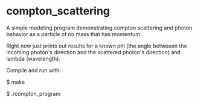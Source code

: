 # compton_scattering
A simple modeling program demonstrating compton scattering and photon behavior as a particle of no mass that has momentum.

Right now just prints out results for a known phi (the angle betweeen the incoming photon's direction and the scattered photon's direction) and lambda (wavelength). 

Compile and run with:

$ make

$ ./compton_program
